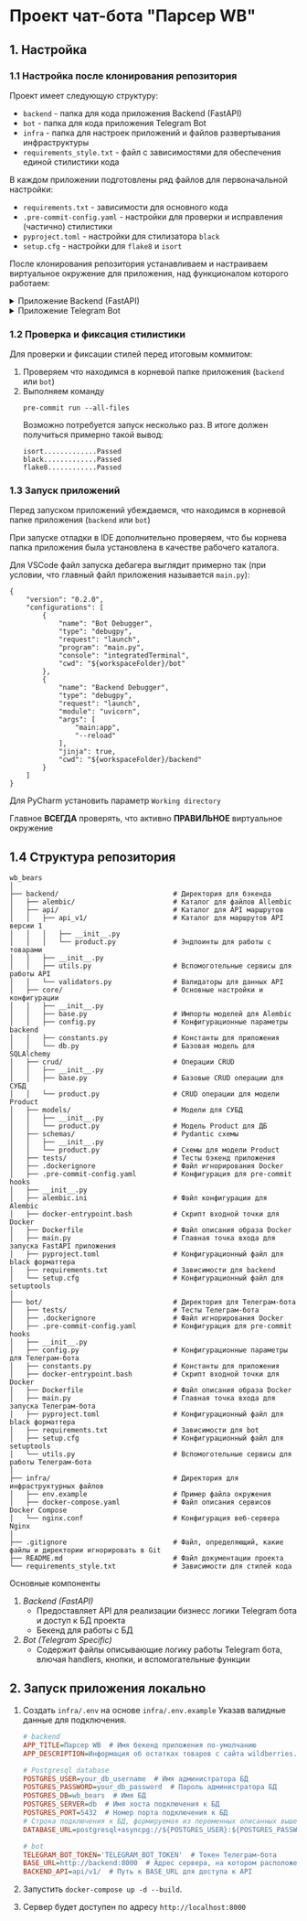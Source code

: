 # Проект чат-бота "Парсер WB"

## 1. Настройка
### 1.1 Настройка после клонирования репозитория
Проект имеет следующую структуру:
- `backend` - папка для кода приложения Backend (FastAPI)
- `bot` - папка для кода приложения Telegram Bot
- `infra` - папка для настроек приложений и файлов развертывания инфраструктуры
- `requirements_style.txt` - файл с зависимостями для обеспечения единой 
  стилистики кода

В каждом приложении подготовлены ряд файлов для первоначальной настройки:
- `requirements.txt` - зависимости для основного кода
- `.pre-commit-config.yaml` - настройки для проверки и исправления 
  (частично) стилистики
- `pyproject.toml` - настройки для стилизатора `black`
- `setup.cfg` - настройки для `flake8` и `isort`

После клонирования репозитория устанавливаем и настраиваем 
виртуальное окружение для приложения, над функционалом которого работаем:

<details>
<summary>
Приложение Backend (FastAPI)
</summary>

1. Переходим в папку `/backend`
2. Устанавливаем и активируем виртуальное окружение
    - Для linux/mac:
      ```shell
      python3.11 -m venv .backend_venv
      source .backend_venv/bin/activate
      ```
    - Для Windows:
      ```shell
      py -3.11 -m venv .backend_venv
      .\.backend_venv\Scripts\activate
      ```
    В начале командной строки должно появиться название виртуального окружения `(.backend_venv)`

    Папка `.backend_venv` уже прописана в настройках git и стилизатора в 
    качестве исключения
3. Обновляем менеджер пакетов `pip` (по желанию)
    ```shell
    python3 -m pip install --upgrade pip
    ```
4. Устанавливаем основные зависимости и зависимости для стилистики
    ```shell
    pip install -r requirements.txt
    pip install -r ../requirements_style.txt
    ```
</details>


<details>
<summary>
Приложение Telegram Bot
</summary>

1. Переходим в папку `/bot`
2. Устанавливаем и активируем виртуальное окружение
    - Для linux/mac:
      ```shell
      python3.11 -m venv .bot_venv
      source .bot_venv/bin/activate
      ```
    - Для Windows:
      ```shell
      py -3.11 -m venv .bot_venv
      .\.bot_venv\Scripts\activate
      ```
    В начале командной строки должно появиться название виртуального окружения `(.bot_venv)`

    Папка `.bot_venv` уже прописана в настройках git и стилизатора в 
    качестве исключения
3. Обновляем менеджер пакетов `pip` (по желанию)
    ```shell
    python3 -m pip install --upgrade pip
    ```
4. Устанавливаем основные зависимости и зависимости для стилистики
    ```shell
    pip install -r requirements.txt
    pip install -r ../requirements_style.txt
    ```
</details>


### 1.2 Проверка и фиксация стилистики

Для проверки и фиксации стилей перед итоговым коммитом:
1. Проверяем что находимся в корневой папке приложения (`backend` или `bot`)
2. Выполняем команду
    ```shell
    pre-commit run --all-files
    ```
    Возможно потребуется запуск несколько раз.
    В итоге должен получиться примерно такой вывод:
    ```
    isort.............Passed
    black.............Passed
    flake8............Passed
    ```
### 1.3 Запуск приложений
Перед запуском приложений убеждаемся, что находимся в корневой папке 
приложения (`backend` или `bot`)

При запуске отладки в IDE дополнительно проверяем, что бы корнева папка 
приложения была установлена в качестве рабочего каталога.

Для VSCode файл запуска дебагера выглядит примерно так (при условии, что 
главный файл приложения называется `main.py`):
```
{
    "version": "0.2.0",
    "configurations": [
        {
            "name": "Bot Debugger",
            "type": "debugpy",
            "request": "launch",
            "program": "main.py",
            "console": "integratedTerminal",
            "cwd": "${workspaceFolder}/bot"
        },
        {
            "name": "Backend Debugger",
            "type": "debugpy",
            "request": "launch",
            "module": "uvicorn",
            "args": [
                "main:app",
                "--reload"
            ],
            "jinja": true,
            "cwd": "${workspaceFolder}/backend"
        }
    ]
}
```

Для PyCharm установить параметр `Working directory`

Главное **ВСЕГДА** проверять, что активно **ПРАВИЛЬНОЕ** виртуальное окружение


## 1.4 Структура репозитория


```shell
wb_bears
│
├── backend/                            # Директория для бэкенда
│   ├── alembic/                        # Каталог для файлов Allembic
│   ├── api/                            # Каталог для API маршрутов
│   │   ├── api_v1/                     # Каталог для маршрутов API версии 1
│   │   │   ├── __init__.py             
│   │   │   └── product.py              # Эндпоинты для работы с товарами
│   │   ├── __init__.py                 
│   │   ├── utils.py                    # Вспомоготельные сервисы для работы API
│   │   └── validators.py               # Валидаторы для данных API
│   ├── core/                           # Основные настройки и конфигурации
│   │   ├── __init__.py                 
│   │   ├── base.py                     # Импорты моделей для Alembic
│   │   ├── config.py                   # Конфигурационные параметры backend
│   │   ├── constants.py                # Константы для приложения
│   │   └── db.py                       # Базовая модель для SQLAlchemy
│   ├── crud/                           # Операции CRUD
│   │   ├── __init__.py                 
│   │   ├── base.py                     # Базовые CRUD операции для СУБД
│   │   └── product.py                  # CRUD операции для модели Product
│   ├── models/                         # Модели для СУБД
│   │   ├── __init__.py                 
│   │   └── product.py                  # Модель Product для ДБ
│   ├── schemas/                        # Pydantic схемы
│   │   ├── __init__.py                 
│   │   └── product.py                  # Схемы для модели Product 
│   ├── tests/                          # Тесты бэкенд приложения
│   ├── .dockerignore                   # Файл игнорирования Docker
│   ├── .pre-commit-config.yaml         # Конфигурация для pre-commit hooks
│   ├── __init__.py                     
│   ├── alembic.ini                     # Файл конфигурации для Alembic
│   ├── docker-entrypoint.bash          # Скрипт входной точки для Docker
│   ├── Dockerfile                      # Файл описания образа Docker
│   ├── main.py                         # Главная точка входа для запуска FastAPI приложения
│   ├── pyproject.toml                  # Конфигурационный файл для black форматтера
│   ├── requirements.txt                # Зависимости для backend
│   └── setup.cfg                       # Конфигурационный файл для setuptools
│
├── bot/                                # Директория для Телеграм-бота
│   ├── tests/                          # Тесты Телеграм-бота      
│   ├── .dockerignore                   # Файл игнорирования Docker
│   ├── .pre-commit-config.yaml         # Конфигурация для pre-commit hooks
│   ├── __init__.py                     
│   ├── config.py                       # Конфигурационные параметры для Телеграм-бота
│   ├── constants.py                    # Константы для приложения
│   ├── docker-entrypoint.bash          # Скрипт входной точки для Docker
│   ├── Dockerfile                      # Файл описания образа Docker
│   ├── main.py                         # Главная точка входа для запуска Телеграм-бота
│   ├── pyproject.toml                  # Конфигурационный файл для black форматтера
│   ├── requirements.txt                # Зависимости для bot
│   ├── setup.cfg                       # Конфигурационный файл для setuptools
│   └── utils.py                        # Вспомоготельные сервисы для работы Телеграм-бота
│
├── infra/                              # Директория для инфраструктурных файлов
│   ├── env.example                     # Пример файла окружения
│   ├── docker-compose.yaml             # Файл описания сервисов Docker Compose
│   └── nginx.conf                      # Конфигурация веб-сервера Nginx
│
├── .gitignore                          # Файл, определяющий, какие файлы и директории игнорировать в Git
├── README.md                           # Файл документации проекта
└── requirements_style.txt              # Зависимости для стилей кода
```

Основные компоненты

1. *Backend (FastAPI)*
    * Предоставляет API для реализации бизнесс логики Telegram бота и доступ к БД проекта
    * Бекенд для работы с БД
2. *Bot (Telegram Specific)*
    * Содержит файлы описывающие логику работы Telegram бота, влючая handlers, кнопки, и вспомогательные функции

## 2. Запуск приложения локально

1. Создать `infra/.env` на основе `infra/.env.example` Указав валидные данные для подключения.

      ```ini
      # backend
      APP_TITLE=Парсер WB  # Имя бекенд приложения по-умолчанию
      APP_DESCRIPTION=Информация об остатках товаров с сайта wildberries.ru  # Описание бекенд приложения по-умолчанию

      # Postgresql database
      POSTGRES_USER=your_db_username  # Имя администратора БД
      POSTGRES_PASSWORD=your_db_password  # Пароль администратора БД
      POSTGRES_DB=wb_bears  # Имя БД 
      POSTGRES_SERVER=db  # Имя хоста подключения к БД
      POSTGRES_PORT=5432  # Номер порта подключения к БД
      # Строка подключения к БД, формируемая из переменных описанных выше
      DATABASE_URL=postgresql+asyncpg://${POSTGRES_USER}:${POSTGRES_PASSWORD}@${POSTGRES_SERVER}:${POSTGRES_PORT}/${POSTGRES_DB}
   
      # bot
      TELEGRAM_BOT_TOKEN='TELEGRAM_BOT_TOKEN'  # Токен Телеграм-бота
      BASE_URL=http://backend:8000  # Адрес сервера, на котором расположен бекенд
      BACKEND_API=api/v1/  # Путь к BASE_URL для доступа к API

      ```
2. Запустить `docker-compose up -d --build`.
3. Сервер будет доступен по адресу `http://localhost:8000`
